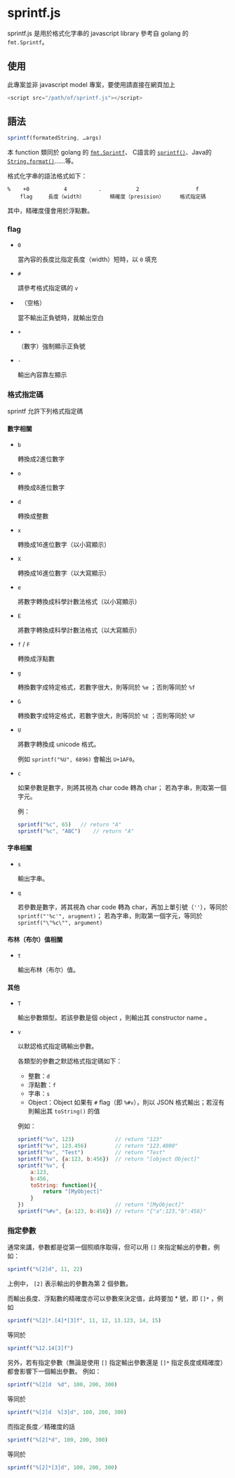 # sprintf.js

sprintf.js 是用於格式化字串的 javascript library
參考自 golang 的 `fmt.Sprintf`。

## 使用

此專案並非 javascript model 專案，要使用請直接在網頁加上
	
```javascript
<script src="/path/of/sprintf.js"></script>
```

## 語法

```javascript
sprintf(formatedString, …args)
```

本 function 類同於 golang 的 [`fmt.Sprintf`](https://golang.org/pkg/fmt/#Sprintf)、 C語言的 [`sprintf()`](https://www-s.acm.illinois.edu/webmonkeys/book/c_guide/2.12.html#printf)、Java的 [`String.format()`](https://docs.oracle.com/javase/8/docs/api/java/util/Formatter.html)……等。

格式化字串的語法格式如下：

	%    +0           4          .           2                  f
	    flag     長度（width）        精確度（presision）     格式指定碼

其中，精確度僅會用於浮點數。

### flag
 - 	`0`
	
	當內容的長度比指定長度（width）短時，以 `0` 填充
	
 - 	`#`
	
	請參考格式指定碼的 `v` 
	
	
 - 	` `（空格）
	
	當不輸出正負號時，就輸出空白
	
	
 - 	`+`
	
	（數字）強制顯示正負號
	
 - 	`-`
	
	輸出內容靠左顯示
	

### 格式指定碼

sprintf 允許下列格式指定碼

#### 數字相關	

 - 	`b`

	轉換成2進位數字

 - 	`o`

	轉換成8進位數字

 - 	`d`

	轉換成整數

 - 	`x`

	轉換成16進位數字（以小寫顯示）

 - 	`X`

	轉換成16進位數字（以大寫顯示）

 - 	`e`

	將數字轉換成科學計數法格式（以小寫顯示）

 - 	`E`

	將數字轉換成科學計數法格式（以大寫顯示）

 - 	`f` / `F`

	轉換成浮點數

 - 	`g`

	轉換數字成特定格式，若數字很大，則等同於 `%e` ；否則等同於 `%f`

 - 	`G`

	轉換數字成特定格式，若數字很大，則等同於 `%E` ；否則等同於 `%F`

 - 	`U`

	將數字轉換成 unicode 格式。
	
	例如 `sprintf("%U", 6896)` 會輸出 `U+1AF0`。

 - 	`c`

	如果參數是數字，則將其視為 char code 轉為 char；
	若為字串，則取第一個字元。
	
	例：
	
	``` javascript
	sprintf("%c", 65)	// return "A"
	sprintf("%c", "ABC")	// return "A"
	```

#### 字串相關

- 	`s`

	輸出字串。

 - 	`q`

	若參數是數字，將其視為 char code 轉為 char，再加上單引號（`''`），等同於 `sprintf("'%c'", arugment)`；
	若為字串，則取第一個字元，等同於 `sprintf("\"%c\"", argument)`


#### 布林（布尔）值相關

- 	`t`

	輸出布林（布尔）值。

#### 其他

 - 	`T`

	輸出參數類型。若該參數是個 object ，則輸出其 constructor name 。

 - 	`v`

	以默認格式指定碼輸出參數。

	各類型的參數之默認格式指定碼如下：

	 - 	整數：`d`
	 - 	浮點數：`f`
	 - 	字串：`s`
	 - 	Object：Object 如果有 `#` flag（即 `%#v`），則以 JSON 格式輸出；若沒有則輸出其 `toString()` 的值

	例如：

	``` javascript
	sprintf("%v", 123)             // return "123"
	sprintf("%v", 123.456)         // return "123.4000"
	sprintf("%v", "Test")          // return "Test"
	sprintf("%v", {a:123, b:456})  // return "[object Object]"
	sprintf("%v", {
		a:123, 
		b:456,
		toString: function(){
			return "[MyObject]"
		}
	})                             // return "[MyObject]"
	sprintf("%#v", {a:123, b:456}) // return "{"a":123,"b":456}"
	```
		 

### 指定參數

通常來講，參數都是從第一個照順序取得，但可以用 `[]` 來指定輸出的參數，例如：

``` javascript
sprintf("%[2]d", 11, 22)
```

上例中， `[2]` 表示輸出的參數為第 2 個參數。

而輸出長度、浮點數的精確度亦可以參數來決定值，此時要加 * 號，即 `[]*` ，例如

``` javascript
sprintf("%[2]*.[4]*[3]f", 11, 12, 13.123, 14, 15)
```

等同於

``` javascript
sprintf("%12.14[3]f")
```

另外，若有指定參數（無論是使用 `[]` 指定輸出參數還是 `[]*` 指定長度或精確度）都會影響下一個輸出參數。
例如：

``` javascript
sprintf("%[2]d	%d", 100, 200, 300)
```

等同於

``` javascript
sprintf("%[2]d	%[3]d", 100, 200, 300)
```
	
而指定長度／精確度的話

``` javascript
sprintf("%[2]*d", 100, 200, 300)
```

等同於

``` javascript	
sprintf("%[2]*[3]d", 100, 200, 300)
```